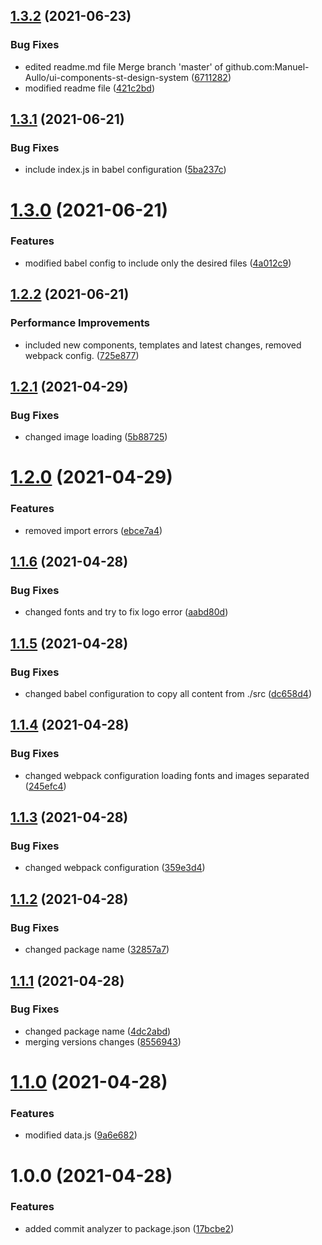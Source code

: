 ## [1.3.2](https://github.com/Manuel-Aullo/ui-components-st-design-system/compare/v1.3.1...v1.3.2) (2021-06-23)


### Bug Fixes

* edited readme.md file Merge branch 'master' of github.com:Manuel-Aullo/ui-components-st-design-system ([6711282](https://github.com/Manuel-Aullo/ui-components-st-design-system/commit/67112822f13899c5a4b3da229417ff700f4d9255))
* modified readme file ([421c2bd](https://github.com/Manuel-Aullo/ui-components-st-design-system/commit/421c2bd2cfc07812e6d373373f942d8eea681a2c))

## [1.3.1](https://github.com/Manuel-Aullo/ui-components-st-design-system/compare/v1.3.0...v1.3.1) (2021-06-21)


### Bug Fixes

* include index.js in babel configuration ([5ba237c](https://github.com/Manuel-Aullo/ui-components-st-design-system/commit/5ba237c068a7b8f361ca7ff008de3cacde0cfc91))

# [1.3.0](https://github.com/Manuel-Aullo/ui-components-st-design-system/compare/v1.2.2...v1.3.0) (2021-06-21)


### Features

* modified babel config to include only the desired files ([4a012c9](https://github.com/Manuel-Aullo/ui-components-st-design-system/commit/4a012c989874b98795cecdbfcf8dcb3905a26026))

## [1.2.2](https://github.com/Manuel-Aullo/ui-components-st-design-system/compare/v1.2.1...v1.2.2) (2021-06-21)


### Performance Improvements

* included new components, templates and latest changes, removed webpack config. ([725e877](https://github.com/Manuel-Aullo/ui-components-st-design-system/commit/725e87797d131fbc26fa7b42170c9c34c1816083))

## [1.2.1](https://github.com/Manuel-Aullo/ui-components-st-design-system/compare/v1.2.0...v1.2.1) (2021-04-29)


### Bug Fixes

* changed image loading ([5b88725](https://github.com/Manuel-Aullo/ui-components-st-design-system/commit/5b8872513e50c5f717896097510be2029dbf4d97))

# [1.2.0](https://github.com/Manuel-Aullo/ui-components-st-design-system/compare/v1.1.6...v1.2.0) (2021-04-29)


### Features

* removed import errors ([ebce7a4](https://github.com/Manuel-Aullo/ui-components-st-design-system/commit/ebce7a422ebc58de8b32bbe431f3e74563ff317b))

## [1.1.6](https://github.com/Manuel-Aullo/ui-components-st-design-system/compare/v1.1.5...v1.1.6) (2021-04-28)


### Bug Fixes

* changed fonts and try to fix logo error ([aabd80d](https://github.com/Manuel-Aullo/ui-components-st-design-system/commit/aabd80df650154fc178896fd61a53e1c8d125d0b))

## [1.1.5](https://github.com/Manuel-Aullo/ui-components-st-design-system/compare/v1.1.4...v1.1.5) (2021-04-28)


### Bug Fixes

* changed babel configuration to copy all content from ./src ([dc658d4](https://github.com/Manuel-Aullo/ui-components-st-design-system/commit/dc658d45963c09e7f8fa624f4e438c77c0ce73ff))

## [1.1.4](https://github.com/Manuel-Aullo/ui-components-st-design-system/compare/v1.1.3...v1.1.4) (2021-04-28)


### Bug Fixes

* changed webpack configuration loading fonts and images separated ([245efc4](https://github.com/Manuel-Aullo/ui-components-st-design-system/commit/245efc442a6dcde08164ce4c1582baf8bfd2b88c))

## [1.1.3](https://github.com/Manuel-Aullo/ui-components-st-design-system/compare/v1.1.2...v1.1.3) (2021-04-28)


### Bug Fixes

* changed webpack configuration ([359e3d4](https://github.com/Manuel-Aullo/ui-components-st-design-system/commit/359e3d465ec422bc466027e7c535414732af3306))

## [1.1.2](https://github.com/Manuel-Aullo/ui-components-st-design-system/compare/v1.1.1...v1.1.2) (2021-04-28)


### Bug Fixes

* changed package name ([32857a7](https://github.com/Manuel-Aullo/ui-components-st-design-system/commit/32857a7d8f87807e501ba097b23001c320bfcd2c))

## [1.1.1](https://github.com/Manuel-Aullo/ui-components-st-design-system/compare/v1.1.0...v1.1.1) (2021-04-28)


### Bug Fixes

* changed package name ([4dc2abd](https://github.com/Manuel-Aullo/ui-components-st-design-system/commit/4dc2abdccd9083280c8fab7d8cbf12f10d05737c))
* merging versions changes ([8556943](https://github.com/Manuel-Aullo/ui-components-st-design-system/commit/855694332962dcb543bcfe32685e8cfea0c7769c))

# [1.1.0](https://github.com/Manuel-Aullo/ui-components-st-design-system/compare/v1.0.0...v1.1.0) (2021-04-28)


### Features

* modified data.js ([9a6e682](https://github.com/Manuel-Aullo/ui-components-st-design-system/commit/9a6e682ca190358b2c13d7da8a3afff84ec2d240))

# 1.0.0 (2021-04-28)


### Features

* added commit analyzer to package.json ([17bcbe2](https://github.com/Manuel-Aullo/ui-components-st-design-system/commit/17bcbe288ae3b5683e9d0f77a7da79507dfe5e80))
